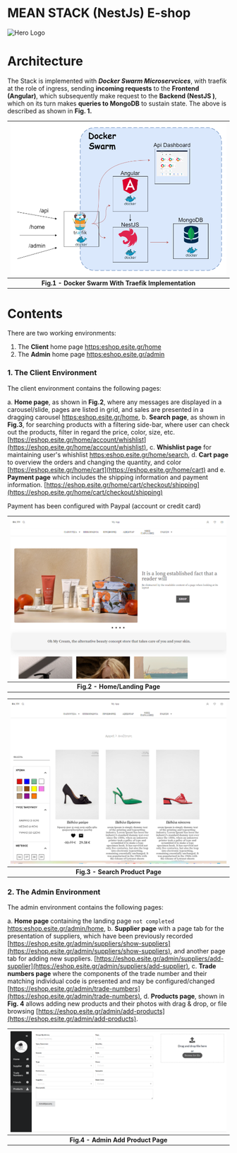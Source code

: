 # MEAN STACK (NestJs) E-shop

<img src="./img/hero.jpg" alt="Hero Logo" height="350">

# Architecture

The Stack is implemented with **_Docker Swarm Microservcices_**, with traefik at the role of ingress, sending **incoming requests** to the **Frontend (Angular)**, which subsequently make request to the **Backend (NestJS )**, which on its turn makes **queries to MongoDB** to sustain state. The above is described as shown in **Fig. 1.**

|     ![traefik eshop](\img\traefik_eshop.drawio.png)     |
| :-----------------------------------------------------: |
| <b>Fig.1 - Docker Swarm With Traefik Implementation</b> |

# Contents

There are two working environments:

1. The **Client** home page [https:eshop.esite.gr/home](https:eshop.esite.gr/home)
2. The **Admin** home page [https:eshop.esite.gr/admin](https:eshop.esite.gr/admin)

### 1. The Client Environment

The client environment contains the following pages:

a. **Home page**, as shown in **Fig.2**, where any messages are displayed in a carousel/slide, pages are listed in grid, and sales are presented in a dragging carousel [https:eshop.esite.gr/home](https:eshop.esite.gr/home),
b. **Search page**, as shown in **Fig.3**, for searching products with a filtering side-bar, where user can check out the products, filter in regard the price, color, size, etc. [https://eshop.esite.gr/home/account/whishlist](https://eshop.esite.gr/home/account/whishlist),
c. **Whishlist page** for maintaining user's whishlist [https:eshop.esite.gr/home/search](https:eshop.esite.gr/home/search),
d. **Cart page** to overview the orders and changing the quantity, and color [https://eshop.esite.gr/home/cart](https://eshop.esite.gr/home/cart) and
e. **Payment page** which includes the shipping information and payment information. [https://eshop.esite.gr/home/cart/checkout/shipping](https://eshop.esite.gr/home/cart/checkout/shipping)

Payment has been configured with Paypal (account or credit card)

| ![home page](\img\home_page.png) |
| :------------------------------: |
| <b>Fig.2 - Home/Landing Page</b> |

| ![search page](\img\search_page.png) |
| :----------------------------------: |
|  <b>Fig.3 - Search Product Page</b>  |

### 2. The Admin Environment

The admin environment contains the following pages:

a. **Home page** containing the landing page `not completed` [https:eshop.esite.gr/admin/home](https:eshop.esite.gr/admin/home),
b. **Supplier page** with a page tab for the presentation of suppliers, which have been previously recorded [https://eshop.esite.gr/admin/suppliers/show-suppliers](https://eshop.esite.gr/admin/suppliers/show-suppliers), and another page tab for adding new suppliers. [https://eshop.esite.gr/admin/suppliers/add-supplier](https://eshop.esite.gr/admin/suppliers/add-supplier),
c. **Trade numbers page** where the components of the trade number and their matching individual code is presented and may be configured/changed [https://eshop.esite.gr/admin/trade-numbers](https://eshop.esite.gr/admin/trade-numbers),
d. **Products page**, shown in **Fig. 4** allows adding new products and their photos with drag & drop, or file browsing [https://eshop.esite.gr/admin/add-products](https://eshop.esite.gr/admin/add-products).

|  ![admin page](\img\admin_page.png)   |
| :-----------------------------------: |
| <b>Fig.4 - Admin Add Product Page</b> |
